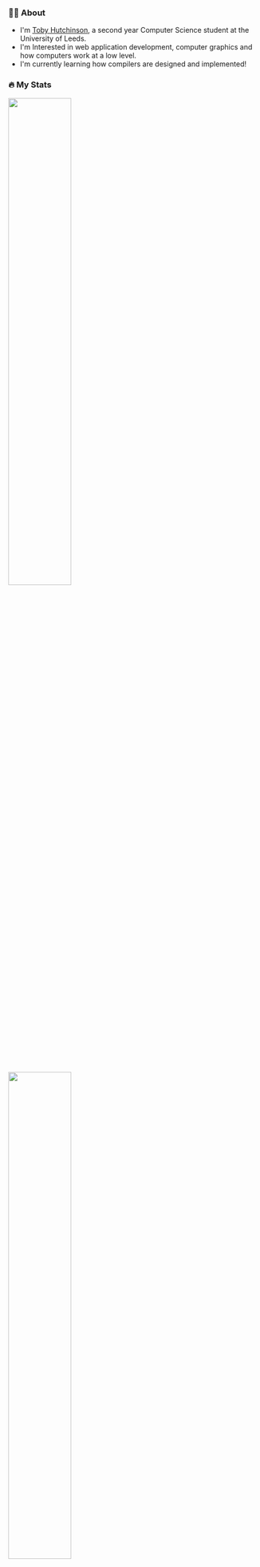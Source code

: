 ### 👨‍🎓 About
- I'm [Toby Hutchinson](https://www.toader.xyz), a second year Computer Science student at the University of Leeds.
- I'm Interested in web application development, computer graphics and how computers work at a low level.
- I'm currently learning how compilers are designed and implemented!

### 🔥 My Stats
  <img class="img" width="50%" align="center" src="https://github-readme-stats.vercel.app/api/top-langs/?username=toblaroni&layout=compact&theme=vision-friendly-dark" />
  <img class="img" width="50%" align="center" src="https://streak-stats.demolab.com/?user=toblaroni&theme=dark&background=000000" />
